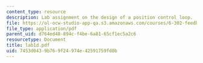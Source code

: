 ```yaml
---
content_type: resource
description: Lab assignment on the design of a position control loop.
file: https://ol-ocw-studio-app-qa.s3.amazonaws.com/courses/6-302-feedback-systems-spring-2007/7453d0439b769f24974e42591759fd0b_lab1d.pdf
file_type: application/pdf
parent_uid: d764ed48-894c-f4be-6a81-65cf1ec5a2c6
resourcetype: Document
title: lab1d.pdf
uid: 7453d043-9b76-9f24-974e-42591759fd0b
---
```

